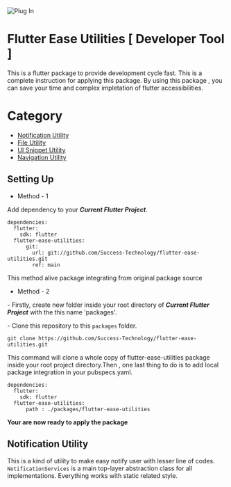 <img src="https://www.rudtek.com/wp-content/uploads/2019/12/rudtek-services_wordpress-plugin-development.svg" alt="Plug In">

# Flutter Ease Utilities [ Developer Tool ]
This is a flutter package to provide development cycle fast. This is a complete instruction for applying this package. By using this package , you can save your time and complex impletation of flutter accessibilities.

# Category
- [Notification Utility](#notification-utility)
- [File Utility](#file-utility)
- [UI Snippet Utility](#ui-snippet-utility)
- [Navigation Utility](#navigation-utility)

## Setting Up
- Method - 1

Add dependency to your _**Current Flutter Project**_.
```
dependencies:
  flutter:
    sdk: flutter
  flutter-ease-utilities:
      git:
        url: git://github.com/Success-Technology/flutter-ease-utilities.git
        ref: main 
```
This method alive package integrating from original package source

- Method - 2

\- Firstly, create new folder inside your root directory of _**Current Flutter Project**_ with the this name 'packages'.

\- Clone this repository to this `packages` folder.

```
git clone https://github.com/Success-Technology/flutter-ease-utilities.git
```
This command will clone a whole copy of flutter-ease-utilities package inside your root project directory.Then , one last thing to do is to add local package integration in your pubspecs.yaml.
```
dependencies:
  flutter:
    sdk: flutter
  flutter-ease-utilities:
      path : ./packages/flutter-ease-utilities
 ```
 
 **Your are now ready to apply the package**

## Notification Utility 
This is a kind of utility to make easy notify user with lesser line of codes. `NotificationServices` is a main top-layer abstraction class for all implementations.
Everything works with static related style.









